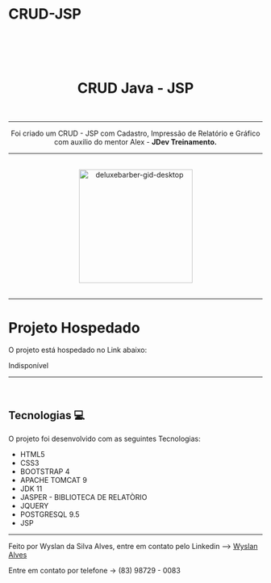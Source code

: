 # CRUD-JSP

<h1 align="center">
<br>
    <h1 align="center">CRUD Java - JSP</h1>
<br>
</h1>
<hr>
<p align="center">Foi criado um CRUD - JSP com Cadastro, Impressão de Relatório e Gráfico com auxilio do mentor Alex -  <strong>JDev Treinamento.</strong></p>
<hr> <br>

<div align="center">
    <img src="src/assets/20220719_162536" alt="deluxebarber-gid-desktop" height="225">
    
</div>
<br>

---


# Projeto Hospedado

<p>O projeto está hospedado no Link abaixo:</p>
<!--<a href="https://matheus-bezerra.github.io/deluxeBarberShop/">https://matheus-bezerra.github.io/deluxeBarberShop/></a>-->Indisponível

---
<br>

## Tecnologias 💻

O projeto foi desenvolvido com as seguintes Tecnologias:

- HTML5
- CSS3
- BOOTSTRAP 4
- APACHE TOMCAT 9 
- JDK 11
- JASPER - BIBLIOTECA DE RELATÒRIO
- JQUERY
- POSTGRESQL 9.5
- JSP
---

<p>Feito por Wyslan da Silva Alves, entre em contato pelo Linkedin --> <a href="https://www.linkedin.com/in/wyslanalves/">Wyslan Alves</a></p>
<p>Entre em contato por telefone -> (83) 98729 - 0083</p>
